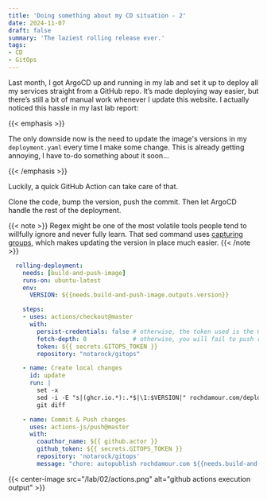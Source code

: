 ```yaml
---
title: 'Doing something about my CD situation - 2'
date: 2024-11-07
draft: false
summary: 'The laziest rolling release ever.'
tags:
- CD
- GitOps
---
```


Last month, I got ArgoCD up and running in my lab and set it up to deploy all my
services straight from a GitHub repo. It’s made deploying way easier, but
there’s still a bit of manual work whenever I update this website. I actually
noticed this hassle in my last lab report:

{{< emphasis >}}

The only downside now is the need to update the image's versions in my
`deployment.yaml` every time I make some change. This is already getting
annoying, I have to-do something about it soon...

{{< /emphasis >}}

Luckily, a quick GitHub Action can take care of that.

Clone the code, bump the version, push the commit. Then let ArgoCD handle the rest of the deployment.

{{< note >}}
Regex might be one of the most volatile tools people tend to willfully ignore
and never fully learn. That sed command uses <a
href="https://regexone.com/lesson/capturing_groups">capturing groups</a>, which
makes updating the version in place much easier.
{{< /note >}}

``` yaml
  rolling-deployment:
    needs: [build-and-push-image]
    runs-on: ubuntu-latest
    env:
      VERSION: ${{needs.build-and-push-image.outputs.version}}

    steps:
    - uses: actions/checkout@master
      with:
        persist-credentials: false # otherwise, the token used is the GITHUB_TOKEN, instead of your personal token
        fetch-depth: 0             # otherwise, you will fail to push refs to dest repo
        token: ${{ secrets.GITOPS_TOKEN }}
        repository: "notarock/gitops"

    - name: Create local changes
      id: update
      run: |
        set -x
        sed -i -E "s|(ghcr.io.*):.*$|\1:$VERSION|" rochdamour.com/deployment.yaml
        git diff

    - name: Commit & Push changes
      uses: actions-js/push@master
      with:
        coauthor_name: ${{ github.actor }}
        github_token: ${{ secrets.GITOPS_TOKEN }}
        repository: 'notarock/gitops'
        message: "chore: autopublish rochdamour.com ${{needs.build-and-push-image.outputs.version}}"
```

{{< center-image src="/lab/02/actions.png" alt="github actions execution output"  >}}

